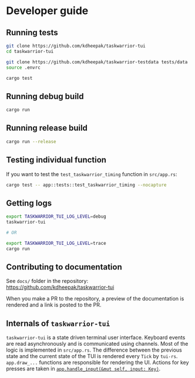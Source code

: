 # Developer guide

## Running tests

```bash
git clone https://github.com/kdheepak/taskwarrior-tui
cd taskwarrior-tui

git clone https://github.com/kdheepak/taskwarrior-testdata tests/data
source .envrc

cargo test
```

## Running debug build

```bash
cargo run
```

## Running release build

```bash
cargo run --release
```

## Testing individual function

If you want to test the `test_taskwarrior_timing` function in `src/app.rs`:

```bash
cargo test -- app::tests::test_taskwarrior_timing --nocapture
```

## Getting logs

```bash
export TASKWARRIOR_TUI_LOG_LEVEL=debug
taskwarrior-tui

# OR

export TASKWARRIOR_TUI_LOG_LEVEL=trace
cargo run
```

## Contributing to documentation

See `docs/` folder in the repository: <https://github.com/kdheepak/taskwarrior-tui>

When you make a PR to the repository, a preview of the documentation is rendered and a link is posted to the PR.

## Internals of `taskwarrior-tui`

`taskwarrior-tui` is a state driven terminal user interface.
Keyboard events are read asynchronously and is communicated using channels.
Most of the logic is implemented in `src/app.rs`.
The difference between the previous state and the current state of the TUI is rendered every `Tick` by `tui-rs`.
`app.draw_...` functions are responsible for rendering the UI.
Actions for key presses are taken in [`app.handle_input(&mut self, input: Key)`](https://github.com/kdheepak/taskwarrior-tui/blob/f7f89cbff180f81a3b27112d676d6101b0b552d8/src/app.rs#L1893).
